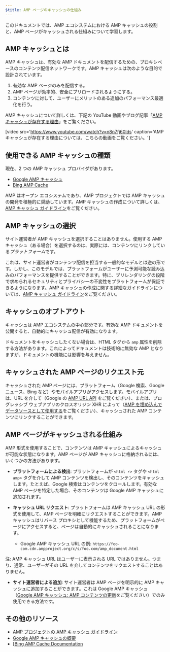 ```yaml
---
$title: AMP ページのキャッシュの仕組み
---
```


このドキュメントでは、AMP エコシステムにおける AMP キャッシュの役割と、AMP ページがキャッシュされる仕組みについて学習します。

## AMP キャッシュとは
AMP キャッシュは、有効な AMP ドキュメントを配信するための、プロキシベースのコンテンツ配信ネットワークです。AMP キャッシュは次のような目的で設計されています。

1.  有効な AMP ページのみを配信する。
2.  AMP ページが効率的、安全にプリロードされるようにする。
3.  コンテンツに対して、ユーザーにメリットのある追加のパフォーマンス最適化を行う。

AMP キャッシュについて詳しくは、下記の YouTube 動画やブログ記事「[AMP キャッシュが存在する理由](https://medium.com/@pbakaus/why-amp-caches-exist-cd7938da2456)」をご覧ください。

[video src='https://www.youtube.com/watch?v=n8n7fj60lds' caption='AMP キャッシュが存在する理由については、こちらの動画をご覧ください。']

## 使用できる AMP キャッシュの種類
現在、2 つの AMP キャッシュ プロバイダがあります。

- [Google AMP キャッシュ](https://developers.google.com/amp/cache/)
- [Bing AMP Cache](https://www.bing.com/webmaster/help/bing-amp-cache-bc1c884c)

AMP はオープン エコシステムであり、AMP プロジェクトでは AMP キャッシュの開発を積極的に奨励しています。AMP キャッシュの作成について詳しくは、[AMP キャッシュ ガイドライン](https://github.com/ampproject/amphtml/blob/master/spec/amp-cache-guidelines.md)をご覧ください。

## AMP キャッシュの選択

サイト運営者が AMP キャッシュを選択することはありません。使用する AMP キャッシュ（ある場合）を選択するのは、実際には、コンテンツにリンクしている*プラットフォーム*です。

これは、サイト運営者がコンテンツ配信を担当する一般的なモデルとは逆の形です。しかし、このモデルでは、プラットフォームがユーザーに予測可能な読み込みのパフォーマンスを提供することができます。特に、プリレンダリングの段階で求められるセキュリティとプライバシーの不変性をプラットフォームが保証できるようになります。AMP キャッシュの作成に関する詳細なガイドラインについては、[AMP キャッシュ ガイドライン](https://github.com/ampproject/amphtml/blob/master/spec/amp-cache-guidelines.md)をご覧ください。

## キャッシュのオプトアウト

キャッシュは AMP エコシステムの中心部分です。有効な AMP ドキュメントを公開すると、自動的にキャッシュ配信が有効になります。

ドキュメントをキャッシュしたくない場合は、HTML タグから `amp` 属性を削除する方法があります。これによってドキュメントは技術的に無効な AMP となりますが、ドキュメントの機能には影響を与えません。

## キャッシュされた AMP ページのリクエスト元

キャッシュされた AMP ページには、プラットフォーム（Google 検索、Google ニュース、Bing など）やモバイルアプリがアクセスします。モバイルアプリは、URL を介して（Google の [AMP URL API](https://developers.google.com/amp/cache/use-amp-url) をご覧ください）、または、プログレッシブ ウェブアプリのクロスオリジン XHR によって（[AMP を埋め込んでデータソースとして使用する](../../../../documentation/guides-and-tutorials/integrate/amp-in-pwa.md)をご覧ください）、キャッシュされた AMP コンテンツにリンクすることができます。

<amp-img src="/static/img/docs/platforms_accessing_cache.png"
         width="1054" height="356" layout="responsive"
         alt="プラットフォームとモバイルアプリがキャッシュされた AMP ページにアクセスする">
</amp-img>

## AMP ページがキャッシュされる仕組み
AMP 形式を使用することで、コンテンツは AMP キャッシュによるキャッシュが可能な状態になります。AMP ページが AMP キャッシュに格納されるには、いくつかの方法があります。

* **プラットフォームによる検出**: プラットフォームが `<html ⚡>` タグや `<html amp>` タグを介して AMP コンテンツを検出し、そのコンテンツをキャッシュします。たとえば、Google 検索はコンテンツをクロールします。有効な AMP ページを特定した場合、そのコンテンツは Google AMP キャッシュに追加されます。

* **キャッシュ URL リクエスト**: プラットフォームは AMP キャッシュ URL の形式を使用して、AMP ページを明確にリクエストすることができます。AMP キャッシュはリバース プロキシとして機能するため、プラットフォームがページにアクセスすると、ページは自動的にキャッシュされることになります。
    - Google AMP キャッシュ URL の例: `https://foo-com.cdn.ampproject.org/c/s/foo.com/amp_document.html`

注: AMP キャッシュ URL はユーザーに表示される URL ではありません。つまり、通常、ユーザーがその URL を介してコンテンツをリクエストすることはありません。

* **サイト運営者による追加**: サイト運営者は AMP ページを明示的に AMP キャッシュに追加することができます。これは Google AMP キャッシュ（[Google AMP キャッシュ: AMP コンテンツの更新](https://developers.google.com/amp/cache/update-cache)をご覧ください）でのみ使用できる方法です。

## その他のリソース

* [AMP プロジェクトの AMP キャッシュ ガイドライン](https://github.com/ampproject/amphtml/blob/master/spec/amp-cache-guidelines.md)
* [Google AMP キャッシュの概要](https://developers.google.com/amp/cache/overview)
* [[Bing AMP Cache Documentation](https://www.bing.com/webmaster/help/bing-amp-cache-bc1c884c)
